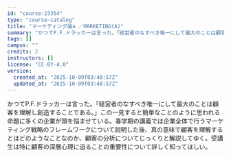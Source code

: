 ```yaml
---
id: "course:23354"
type: "course-catalog"
title: "マーケティング論a ／MARKETING(A)"
summary: "かつてP.F.ドラッカーは言った。「経営者のなすべき唯一にして最大のことは顧客を理解し創造することである。」この一見すると簡単なことのように思われる命題に多くの企業が頭を悩ませている。春学期の講義では企業全体で行うマーケティング戦略のフレー…"
tags: []
campus: ""
credits: 2
instructors: []
license: "CC-BY-4.0"
version:
  created_at: "2025-10-09T03:48:57Z"
  updated_at: "2025-10-09T03:48:57Z"
---
```

かつてP.F.ドラッカーは言った。「経営者のなすべき唯一にして最大のことは顧客を理解し創造することである。」この一見すると簡単なことのように思われる命題に多くの企業が頭を悩ませている。春学期の講義では企業全体で行うマーケティング戦略のフレームワークについて説明した後、真の意味で顧客を理解するとはどのようなことなのか、顧客の分析についてじっくりと解説してゆく。受講生は特に顧客の深層心理に迫ることの重要性について詳しく知ってほしい。
